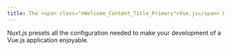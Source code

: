 ```yaml
---
title: The <span class="nWelcome_Content_Title_Primary">Vue.js</span> Framework
---
```

Nuxt.js presets all the configuration needed to make your development of a Vue.js application enjoyable.
